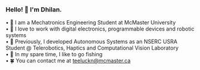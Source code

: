 ### Hello! 👋 I'm Dhilan. 
  • 🏫 I am a Mechatronics Engineering Student at McMaster University\
  • 🧠 I love to work with digital electronics, programmable devices and robotic systems \
  • 💼 Previously, I developed Autonomous Systems as an NSERC USRA Student @ Telerobotics, Haptics and Computational Vision Laboratory\
  • 🎣 In my spare time, I like to go fishing\
  • 🍀 You can contact me at teeluckn@mcmaster.ca

